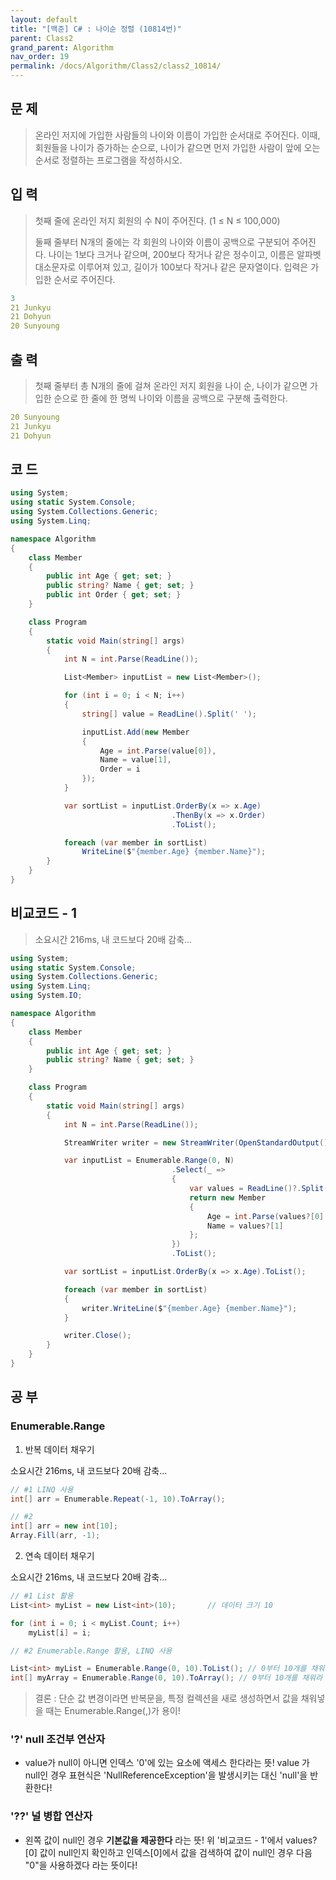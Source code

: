 ```yaml
---
layout: default
title: "[백준] C# : 나이순 정렬 (10814번)"
parent: Class2
grand_parent: Algorithm
nav_order: 19
permalink: /docs/Algorithm/Class2/class2_10814/
---
```


## 문 제

> 온라인 저지에 가입한 사람들의 나이와 이름이 가입한 순서대로 주어진다. 이때, 회원들을 나이가 증가하는 순으로, 나이가 같으면 먼저 가입한 사람이 앞에 오는 순서로 정렬하는 프로그램을 작성하시오.

## 입 력

> 첫째 줄에 온라인 저지 회원의 수 N이 주어진다. (1 ≤ N ≤ 100,000)
>
> 둘째 줄부터 N개의 줄에는 각 회원의 나이와 이름이 공백으로 구분되어 주어진다. 나이는 1보다 크거나 같으며, 200보다 작거나 같은 정수이고, 이름은 알파벳 대소문자로 이루어져 있고, 길이가 100보다 작거나 같은 문자열이다. 입력은 가입한 순서로 주어진다.

```yaml
3
21 Junkyu
21 Dohyun
20 Sunyoung
```

## 출 력

> 첫째 줄부터 총 N개의 줄에 걸쳐 온라인 저지 회원을 나이 순, 나이가 같으면 가입한 순으로 한 줄에 한 명씩 나이와 이름을 공백으로 구분해 출력한다.

```yaml
20 Sunyoung
21 Junkyu
21 Dohyun
```

## 코 드

<div class="code-example" markdown="1">

```csharp
using System;
using static System.Console;
using System.Collections.Generic;
using System.Linq;

namespace Algorithm
{
    class Member
    {
        public int Age { get; set; }
        public string? Name { get; set; }
        public int Order { get; set; }
    }

    class Program
    {
        static void Main(string[] args)
        {
            int N = int.Parse(ReadLine());

            List<Member> inputList = new List<Member>();

            for (int i = 0; i < N; i++)
            {
                string[] value = ReadLine().Split(' ');

                inputList.Add(new Member
                {
                    Age = int.Parse(value[0]),
                    Name = value[1],
                    Order = i
                });
            }

            var sortList = inputList.OrderBy(x => x.Age)
                                    .ThenBy(x => x.Order)
                                    .ToList();

            foreach (var member in sortList)
                WriteLine($"{member.Age} {member.Name}");
        }
    }
}
```

</div>

## 비교코드 - 1

<div class="code-example" markdown="1">

> 소요시간 216ms, 내 코드보다 20배 감축...

```csharp
using System;
using static System.Console;
using System.Collections.Generic;
using System.Linq;
using System.IO;

namespace Algorithm
{
    class Member
    {
        public int Age { get; set; }
        public string? Name { get; set; }
    }

    class Program
    {
        static void Main(string[] args)
        {
            int N = int.Parse(ReadLine());

            StreamWriter writer = new StreamWriter(OpenStandardOutput());

            var inputList = Enumerable.Range(0, N)
                                    .Select(_ =>
                                    {
                                        var values = ReadLine()?.Split(' ');
                                        return new Member
                                        {
                                            Age = int.Parse(values?[0] ?? "0"),
                                            Name = values?[1]
                                        };
                                    })
                                    .ToList();

            var sortList = inputList.OrderBy(x => x.Age).ToList();

            foreach (var member in sortList)
            {
                writer.WriteLine($"{member.Age} {member.Name}");
            }

            writer.Close();
        }
    }
}
```

</div>

## 공 부

### **Enumerable.Range**

1. 반복 데이터 채우기

소요시간 216ms, 내 코드보다 20배 감축...

<div class="code-example" markdown="1">

```csharp
// #1 LINQ 사용
int[] arr = Enumerable.Repeat(-1, 10).ToArray();

// #2
int[] arr = new int[10];
Array.Fill(arr, -1);
```

</div>

2. 연속 데이터 채우기

소요시간 216ms, 내 코드보다 20배 감축...

<div class="code-example" markdown="1">

```csharp
// #1 List 활용
List<int> myList = new List<int>(10);       // 데이터 크기 10

for (int i = 0; i < myList.Count; i++)
    myList[i] = i;

// #2 Enumerable.Range 활용, LINQ 사용

List<int> myList = Enumerable.Range(0, 10).ToList(); // 0부터 10개를 채워라
int[] myArray = Enumerable.Range(0, 10).ToArray(); // 0부터 10개를 채워라
```

</div>

> 결론 : 단순 값 변경이라면 반복문을, 특정 컬렉션을 새로 생성하면서 값을 채워넣을 때는 Enumerable.Range(,)가 용이!

### **'?' null 조건부 연산자**

- value가 null이 아니면 인덱스 '0'에 있는 요소에 액세스 한다라는 뜻! value 가 null인 경우 표현식은 'NullReferenceException'을 발생시키는 대신 'null'을 반환한다!

### **'??' 널 병합 연산자**

- 왼쪽 값이 null인 경우 **기본값을 제공한다** 라는 뜻! 위 '비교코드 - 1'에서 values?[0] 값이 null인지 확인하고 인덱스[0]에서 값을 검색하여 값이 null인 경우 다음 "0"을 사용하겠다 라는 뜻이다!
